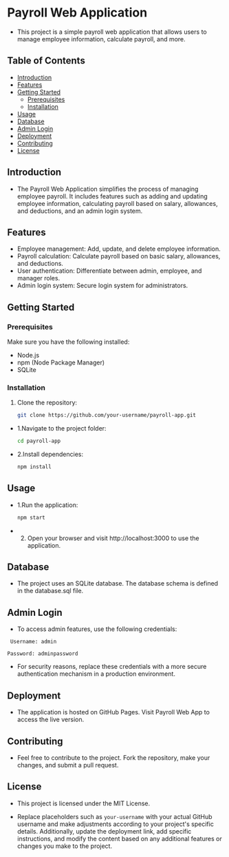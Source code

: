 # Payroll Web Application

- This project is a simple payroll web application that allows users to manage employee information, calculate payroll, and more.

## Table of Contents

- [Introduction](#introduction)
- [Features](#features)
- [Getting Started](#getting-started)
  - [Prerequisites](#prerequisites)
  - [Installation](#installation)
- [Usage](#usage)
- [Database](#database)
- [Admin Login](#admin-login)
- [Deployment](#deployment)
- [Contributing](#contributing)
- [License](#license)

## Introduction

-  The Payroll Web Application simplifies the process of managing employee payroll. It includes features such as adding and updating employee information, calculating payroll based on salary, allowances, and deductions, and an admin login system.

## Features

- Employee management: Add, update, and delete employee information.
- Payroll calculation: Calculate payroll based on basic salary, allowances, and deductions.
- User authentication: Differentiate between admin, employee, and manager roles.
- Admin login system: Secure login system for administrators.

## Getting Started

### Prerequisites

Make sure you have the following installed:

- Node.js
- npm (Node Package Manager)
- SQLite

### Installation

1. Clone the repository:

   ```bash
   git clone https://github.com/your-username/payroll-app.git 


- 1.Navigate to the project folder:

  ```bash 
  cd payroll-app 

- 2.Install dependencies:

    ```bash
   npm install

## Usage
- 1.Run the application:

   ```bash 
   npm start

- 2. Open your browser and visit http://localhost:3000 to use the application.

## Database
- The project uses an SQLite database. The database schema is defined in the database.sql file.

## Admin Login
- To access admin features, use the following credentials:

`` Username: admin``

``Password: adminpassword``
- For security reasons, replace these credentials with a more secure authentication mechanism in a production environment.

## Deployment

- The application is hosted on GitHub Pages. Visit Payroll Web App to access the live version.

## Contributing
- Feel free to contribute to the project. Fork the repository, make your changes, and submit a pull request.

## License
- This project is licensed under the MIT License.


- Replace placeholders such as `your-username` with your actual GitHub username and make adjustments according to your project's specific details. Additionally, update the deployment link, add specific instructions, and modify the content based on any additional features or changes you make to the project.

